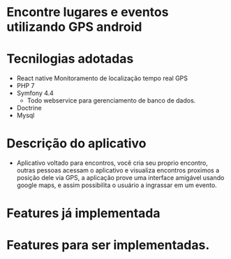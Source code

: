 # Encontre lugares e eventos utilizando GPS android

# Tecnilogias adotadas
  - React native
    Monitoramento de localização tempo real GPS
  - PHP 7 
  - Symfony 4.4
    - Todo webservice para gerenciamento de banco de dados.
  - Doctrine
  - Mysql

# Descrição do aplicativo
  - Aplicativo voltado para encontros, você cria seu proprio encontro, outras pessoas acessam o aplicativo e visualiza encontros proximos a posição dele via GPS, a aplicação prove uma interface amigável usando google maps, e assim possibilita o usuário a ingrassar em um evento.

# Features já implementada
# Features para ser implementadas.
